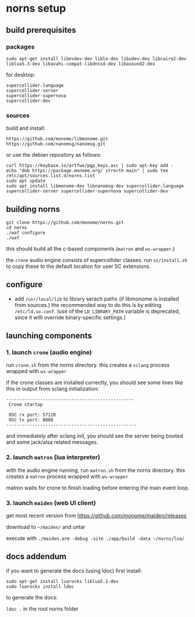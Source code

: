 # norns setup

## build prerequisites

### packages
```
sudo apt-get install libevdev-dev liblo-dev libudev-dev libcairo2-dev liblua5.3-dev libavahi-compat-libdnssd-dev libasound2-dev
```

for desktop: 
```
supercollider-language
supercollider-server
supercollider-supernova
supercollider-dev
```

### sources

build and install:

```
https://github.com/monome/libmonome.git
https://github.com/nanomsg/nanomsg.git
```

or use the debian repository as follows:

```
curl https://keybase.io/artfwo/pgp_keys.asc | sudo apt-key add -
echo "deb https://package.monome.org/ strecth main" | sudo tee /etc/apt/sources.list.d/norns.list
sudo apt update
sudo apt install libmonome-dev libnanomsg-dev supercollider-language supercollider-server supercollider-supernova supercollider-dev
```

## building norns

```
git clone https://github.com/monome/norns.git
cd norns
./waf configure
./waf
```

this should build all the c-based components (`matron` and `ws-wrapper`.)

the `crone` audio engine consists of supercollider classes. run `sc/install.sh` to copy these to the default location for user SC extensions. 


## configure

- add `/usr/local/lib` to library serach paths (if libmonome is installed from sources.)
the recommended way to do this is by editing `/etc/ld.so.conf`. (use of the `LD_LIBRARY_PATH` variable is deprecated, since it willl override binary-specific settings.)


## launching components

### 1. launch `crone` (audio engine)

run `crone.sh` from the norns directory. this creates a `sclang` process wrapped with `ws-wrapper`

if the crone classes are installed correctly, you should see some lines like this in output from sclang initialization: 
```
-------------------------------------------------
 Crone startup

 OSC rx port: 57120
 OSC tx port: 8888
--------------------------------------------------
```

and immediately after sclang init, you should see the server being booted and some jack/alsa related messages. 

### 2. launch `matron` (lua interpreter)

with the audio engine running, run `matron.sh` from the norns directory. this creates a `matron` process wrapped with `ws-wrapper`

matron waits for crone to finish loading before entering the main event loop.

### 3. launch `maiden` (web UI client)

get most recent version from https://github.com/monome/maiden/releases

download to `~/maiden/` and untar

execute with `./maiden.arm -debug -site ./app/build -data ~/norns/lua/`


## docs addendum

if you want to generate the docs (using ldoc) first install:

```
sudo apt-get install luarocks liblua5.1-dev
sudo luarocks install ldoc
```

to generate the docs:

`ldoc .` in the root norns folder
